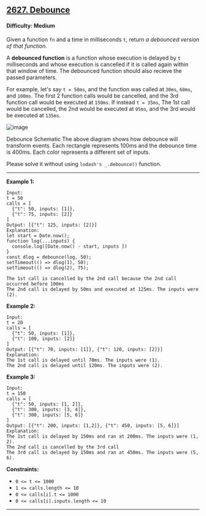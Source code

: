 ## [2627. Debounce](https://leetcode.com/problems/debounce)

#### Difficulty: Medium

Given a function ```fn``` and a time in milliseconds ```t```, return _a debounced version of that function_.

A __debounced function__ is a function whose execution is delayed by ```t``` milliseconds and whose execution is cancelled if it is called again within that window of time. The debounced function should also recieve the passed parameters.

For example, let's say ```t = 50ms```, and the function was called at ```30ms```, ```60ms```, and ```100ms```. The first 2 function calls would be cancelled, and the 3rd function call would be executed at ```150ms```. If instead ```t = 35ms```, The 1st call would be cancelled, the 2nd would be executed at ```95ms```, and the 3rd would be executed at ```135ms```.

![image](https://assets.leetcode.com/uploads/2023/04/08/screen-shot-2023-04-08-at-11048-pm.png)

Debounce Schematic
The above diagram shows how debounce will transform events. Each rectangle represents 100ms and the debounce time is 400ms. Each color represents a different set of inputs.

Please solve it without using ```lodash's _.debounce()``` function.

---

__Example 1:__
```
Input: 
t = 50
calls = [
  {"t": 50, inputs: [1]},
  {"t": 75, inputs: [2]}
]
Output: [{"t": 125, inputs: [2]}]
Explanation:
let start = Date.now();
function log(...inputs) { 
  console.log([Date.now() - start, inputs ])
}
const dlog = debounce(log, 50);
setTimeout(() => dlog(1), 50);
setTimeout(() => dlog(2), 75);

The 1st call is cancelled by the 2nd call because the 2nd call occurred before 100ms
The 2nd call is delayed by 50ms and executed at 125ms. The inputs were (2).
```

__Example 2:__
```
Input: 
t = 20
calls = [
  {"t": 50, inputs: [1]},
  {"t": 100, inputs: [2]}
]
Output: [{"t": 70, inputs: [1]}, {"t": 120, inputs: [2]}]
Explanation:
The 1st call is delayed until 70ms. The inputs were (1).
The 2nd call is delayed until 120ms. The inputs were (2).
```

__Example 3:__
```
Input: 
t = 150
calls = [
  {"t": 50, inputs: [1, 2]},
  {"t": 300, inputs: [3, 4]},
  {"t": 300, inputs: [5, 6]}
]
Output: [{"t": 200, inputs: [1,2]}, {"t": 450, inputs: [5, 6]}]
Explanation:
The 1st call is delayed by 150ms and ran at 200ms. The inputs were (1, 2).
The 2nd call is cancelled by the 3rd call
The 3rd call is delayed by 150ms and ran at 450ms. The inputs were (5, 6).
```

__Constraints:__

- ```0 <= t <= 1000```
- ```1 <= calls.length <= 10```
- ```0 <= calls[i].t <= 1000```
- ```0 <= calls[i].inputs.length <= 10```

---

